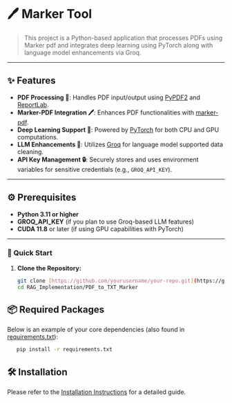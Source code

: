 # 🖊️ Marker Tool 
 
> This project is a Python-based application that processes PDFs using Marker pdf and integrates deep learning using PyTorch along with language model enhancements via Groq.

---

## ✨ Features
- **PDF Processing 📄**: Handles PDF input/output using [PyPDF2](https://pypi.org/project/PyPDF2/) and [ReportLab](https://www.reportlab.com/opensource/).  
- **Marker-PDF Integration 🖊️**: Enhances PDF functionalities with [marker-pdf](https://pypi.org/project/marker-pdf/).  
- **Deep Learning Support 🧠**: Powered by [PyTorch](https://pytorch.org/) for both CPU and GPU computations.  
- **LLM Enhancements 🤖**: Utilizes [Groq](https://pypi.org/project/groq/) for language model supported data cleaning.  
- **API Key Management 🔒**: Securely stores and uses environment variables for sensitive credentials (e.g., `GROQ_API_KEY`).  

---

## ⚙️ Prerequisites
- **Python 3.11 or higher**  
- **GROQ_API_KEY** (if you plan to use Groq-based LLM features)
- **CUDA 11.8** or later (if using GPU capabilities with PyTorch)

---
### 🚀 Quick Start

1. **Clone the Repository:**
   ```bash
   git clone [https://github.com/yourusername/your-repo.git](https://github.com/shubhamnehate/RAG_Implementation.git)
   cd RAG_Implementation/PDF_to_TXT_Marker
    ```
## 📦 Required Packages 
Below is an example of your core dependencies (also found in [requirements.txt](requirements.txt)):

```bash
   pip install -r requirements.txt
```

## 🛠️ Installation

Please refer to the [Installation Instructions](installation.md) for a detailed guide.




